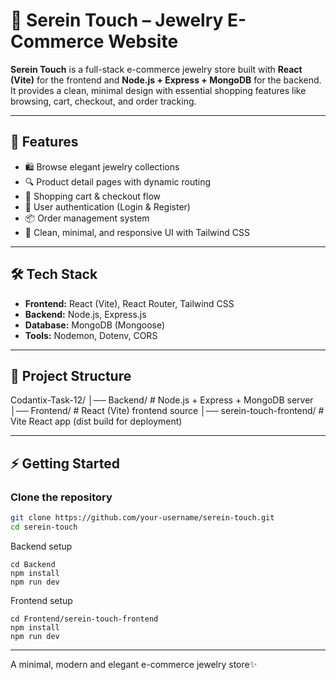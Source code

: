 # 💎 Serein Touch – Jewelry E-Commerce Website  

**Serein Touch** is a full-stack e-commerce jewelry store built with **React (Vite)** for the frontend and **Node.js + Express + MongoDB** for the backend.  
It provides a clean, minimal design with essential shopping features like browsing, cart, checkout, and order tracking.  

---

## 🚀 Features  
- 🛍️ Browse elegant jewelry collections  
- 🔍 Product detail pages with dynamic routing  
- 🛒 Shopping cart & checkout flow  
- 👤 User authentication (Login & Register)  
- 📦 Order management system  
- 🎨 Clean, minimal, and responsive UI with Tailwind CSS  

---

## 🛠️ Tech Stack  
- **Frontend:** React (Vite), React Router, Tailwind CSS  
- **Backend:** Node.js, Express.js  
- **Database:** MongoDB (Mongoose)  
- **Tools:** Nodemon, Dotenv, CORS  

---

## 📂 Project Structure  

Codantix-Task-12/
│── Backend/ # Node.js + Express + MongoDB server
│── Frontend/ # React (Vite) frontend source
│── serein-touch-frontend/ # Vite React app (dist build for deployment)

---

## ⚡ Getting Started  

### Clone the repository  
```bash
git clone https://github.com/your-username/serein-touch.git
cd serein-touch
```
Backend setup
```
cd Backend
npm install
npm run dev
```
Frontend setup
```
cd Frontend/serein-touch-frontend
npm install
npm run dev
```
---
A minimal, modern and elegant e-commerce jewelry store✨
